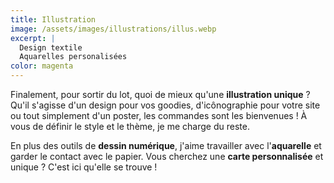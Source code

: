 ```yaml
---
title: Illustration	
image: /assets/images/illustrations/illus.webp
excerpt: |
  Design textile  
  Aquarelles personalisées
color: magenta
---
```

Finalement, pour sortir du lot, quoi de mieux qu'une **illustration unique** ? Qu'il s'agisse d'un design pour vos goodies, d'icônographie pour votre site ou tout simplement d'un poster, les commandes sont les bienvenues ! À vous de définir le style et le thème, je me charge du reste.

En plus des outils de **dessin numérique**, j'aime travailler avec l'**aquarelle** et garder le contact avec le papier. Vous cherchez une **carte personnalisée** et unique ? C'est ici qu'elle se trouve !